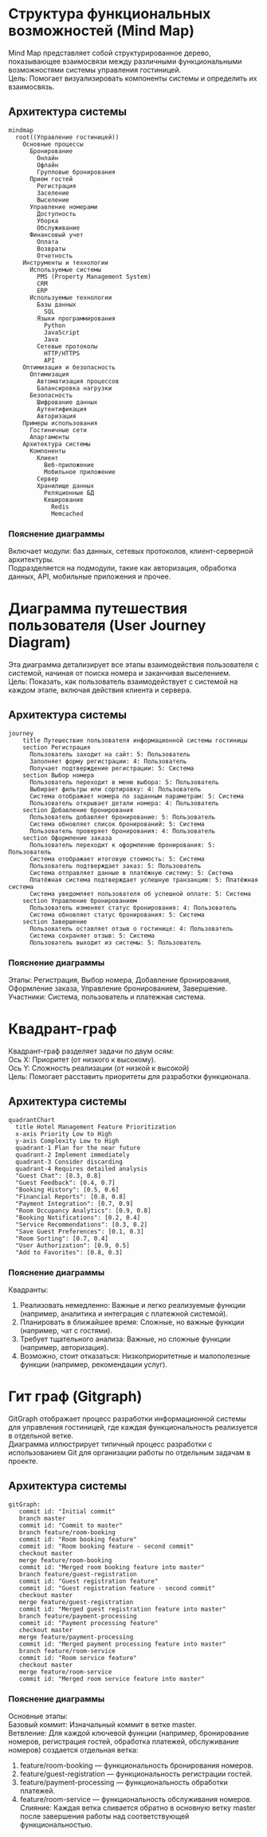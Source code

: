 # Структура функциональных возможностей (Mind Map)
Mind Map представляет собой структурированное дерево, показывающее взаимосвязи между различными функциональными возможностями системы управления гостиницей.\
Цель: Помогает визуализировать компоненты системы и определить их взаимосвязь.
## Архитектура системы
```mermaid
mindmap
  root((Управление гостиницей))
    Основные процессы
      Бронирование
        Онлайн
        Офлайн
        Групповые бронирования
      Прием гостей
        Регистрация
        Заселение
        Выселение
      Управление номерами
        Доступность
        Уборка
        Обслуживание
      Финансовый учет
        Оплата
        Возвраты
        Отчетность
    Инструменты и технологии
      Используемые системы
        PMS (Property Management System)
        CRM
        ERP
      Используемые технологии
        Базы данных
          SQL
        Языки программирования
          Python
          JavaScript
          Java
        Сетевые протоколы
          HTTP/HTTPS
          API
    Оптимизация и безопасность
      Оптимизация
        Автоматизация процессов
        Балансировка нагрузки
      Безопасность
        Шифрование данных
        Аутентификация
        Авторизация
    Примеры использования
      Гостиничные сети
      Апартаменты
    Архитектура системы
      Компоненты
        Клиент
          Веб-приложение
          Мобильное приложение
        Сервер
        Хранилище данных
          Реляционные БД
          Кеширование
            Redis
            Memcached
```
### Пояснение диаграммы
Включает модули: баз данных, сетевых протоколов, клиент-серверной архитектуры.\
Подразделяется на подмодули, такие как авторизация, обработка данных, API, мобильные приложения и прочее.

# Диаграмма путешествия пользователя (User Journey Diagram)
Эта диаграмма детализирует все этапы взаимодействия пользователя с системой, начиная от поиска номера и заканчивая выселением.\
Цель: Показать, как пользователь взаимодействует с системой на каждом этапе, включая действия клиента и сервера.
## Архитектура системы
```mermaid
journey
    title Путешествие пользователя информационной системы гостиницы
    section Регистрация
      Пользователь заходит на сайт: 5: Пользователь
      Заполняет форму регистрации: 4: Пользователь
      Получает подтверждение регистрации: 5: Система
    section Выбор номера
      Пользователь переходит в меню выбора: 5: Пользователь
      Выбирает фильтры или сортировку: 4: Пользователь
      Система отображает номера по заданным параметрам: 5: Система
      Пользователь открывает детали номера: 4: Пользователь
    section Добавление бронирования
      Пользователь добавляет бронирование: 5: Пользователь
      Система обновляет список бронирований: 5: Система
      Пользователь проверяет бронирования: 4: Пользователь
    section Оформление заказа
      Пользователь переходит к оформлению бронирования: 5: Пользователь
      Система отображает итоговую стоимость: 5: Система
      Пользователь подтверждает заказ: 5: Пользователь
      Система отправляет данные в платёжную систему: 5: Система
      Платёжная система подтверждает успешную транзакцию: 5: Платёжная система
      Система уведомляет пользователя об успешной оплате: 5: Система
    section Управление бронированием
      Пользователь изменяет статус бронирования: 4: Пользователь
      Система обновляет статус бронирования: 5: Система
    section Завершение
      Пользователь оставляет отзыв о гостинице: 4: Пользователь
      Система сохраняет отзыв: 5: Система
      Пользователь выходит из системы: 5: Пользователь
```
### Пояснение диаграммы
Этапы: Регистрация, Выбор номера, Добавление бронирования, Оформление заказа, Управление бронированием, Завершение.\
Участники: Система, пользователь и платежная система.

# Квадрант-граф
Квадрант-граф разделяет задачи по двум осям:\
Ось X: Приоритет (от низкого к высокому).\
Ось Y: Сложность реализации (от низкой к высокой)\
Цель: Помогает расставить приоритеты для разработки функционала.
## Архитектура системы
```mermaid
quadrantChart
  title Hotel Management Feature Prioritization
  x-axis Priority Low to High
  y-axis Complexity Low to High
  quadrant-1 Plan for the near future
  quadrant-2 Implement immediately
  quadrant-3 Consider discarding
  quadrant-4 Requires detailed analysis
  "Guest Chat": [0.3, 0.8]
  "Guest Feedback": [0.4, 0.7]
  "Booking History": [0.5, 0.6]
  "Financial Reports": [0.8, 0.8]
  "Payment Integration": [0.7, 0.9]
  "Room Occupancy Analytics": [0.9, 0.8]
  "Booking Notifications": [0.2, 0.4]
  "Service Recommendations": [0.3, 0.2]
  "Save Guest Preferences": [0.1, 0.3]
  "Room Sorting": [0.7, 0.4]
  "User Authorization": [0.9, 0.5]
  "Add to Favorites": [0.8, 0.3]
```
### Пояснение диаграммы
Квадранты:
1) Реализовать немедленно: Важные и легко реализуемые функции (например, аналитика и интеграция с платежной системой).
2) Планировать в ближайшее время: Сложные, но важные функции (например, чат с гостями).
3) Требует тщательного анализа: Важные, но сложные функции (например, авторизация).
4) Возможно, стоит отказаться: Низкоприоритетные и малополезные функции (например, рекомендации услуг).

# Гит граф (Gitgraph)
GitGraph отображает процесс разработки информационной системы для управления гостиницей, где каждая функциональность реализуется в отдельной ветке.\
Диаграмма иллюстрирует типичный процесс разработки с использованием Git для организации работы по отдельным задачам в проекте.
## Архитектура системы
```mermaid
gitGraph:
   commit id: "Initial commit"
   branch master
   commit id: "Commit to master"
   branch feature/room-booking
   commit id: "Room booking feature"
   commit id: "Room booking feature - second commit"
   checkout master
   merge feature/room-booking
   commit id: "Merged room booking feature into master"
   branch feature/guest-registration
   commit id: "Guest registration feature"
   commit id: "Guest registration feature - second commit"
   checkout master
   merge feature/guest-registration
   commit id: "Merged guest registration feature into master"
   branch feature/payment-processing
   commit id: "Payment processing feature"
   checkout master
   merge feature/payment-processing
   commit id: "Merged payment processing feature into master"
   branch feature/room-service
   commit id: "Room service feature"
   checkout master
   merge feature/room-service
   commit id: "Merged room service feature into master"
```
### Пояснение диаграммы
Основные этапы:\
Базовый коммит: Изначальный коммит в ветке master.\
Ветвление: Для каждой ключевой функции (например, бронирование номеров, регистрация гостей, обработка платежей, обслуживание номеров) создается отдельная ветка:
1) feature/room-booking — функциональность бронирования номеров.
2) feature/guest-registration — функциональность регистрации гостей.
3) feature/payment-processing — функциональность обработки платежей.
4) feature/room-service — функциональность обслуживания номеров.\
Слияние: Каждая ветка сливается обратно в основную ветку master после завершения работы над соответствующей функциональностью.
